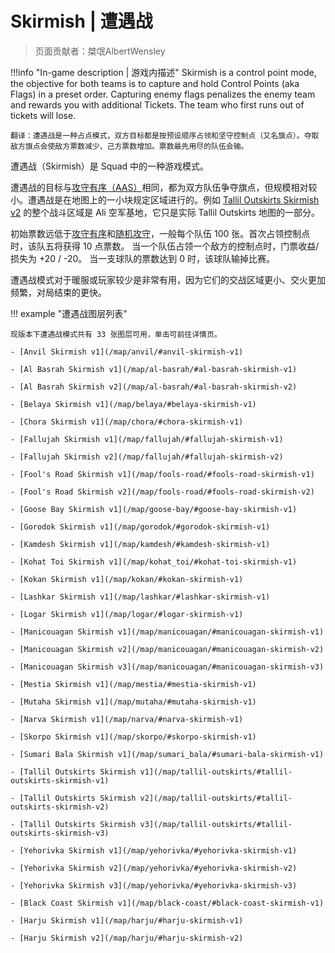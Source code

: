 # Skirmish | 遭遇战

> 页面贡献者：桀氓AlbertWensley

!!!info "In-game description | 游戏内描述"
    Skirmish is a control point mode, the objective for both teams is to capture and hold Control Points (aka Flags) in a preset order. Capturing enemy flags penalizes the enemy team and rewards you with additional Tickets. The team who first runs out of tickets will lose.
    
    翻译：遭遇战是一种占点模式，双方目标都是按预设顺序占领和坚守控制点（又名旗点）。夺取敌方旗点会使敌方票数减少、己方票数增加。票数最先用尽的队伍会输。

遭遇战（Skirmish）是 Squad 中的一种游戏模式。

遭遇战的目标与[攻守有序（AAS）](./aas)相同，都为双方队伍争夺旗点，但规模相对较小。遭遇战是在地图上的一小块规定区域进行的。例如 [Tallil Outskirts Skirmish v2](/map/tallil-outskirts#tallil-outskirts-skirmish-v2) 的整个战斗区域是 Ali 空军基地，它只是实际 Tallil Outskirts 地图的一部分。

初始票数远低于[攻守有序](./aas)和[随机攻守](./raas)，一般每个队伍 100 张。首次占领控制点时，该队五将获得 10 点票数。 当一个队伍占领一个敌方的控制点时，门票收益/损失为 +20 / -20。 当一支球队的票数达到 0 时，该球队输掉比赛。 

遭遇战模式对于暖服或玩家较少是非常有用，因为它们的交战区域更小、交火更加频繁，对局结束的更快。

!!! example "遭遇战图层列表"

    现版本下遭遇战模式共有 33 张图层可用，单击可前往详情页。

    - [Anvil Skirmish v1](/map/anvil/#anvil-skirmish-v1)

    - [Al Basrah Skirmish v1](/map/al-basrah/#al-basrah-skirmish-v1)

    - [Al Basrah Skirmish v2](/map/al-basrah/#al-basrah-skirmish-v2)

    - [Belaya Skirmish v1](/map/belaya/#belaya-skirmish-v1)

    - [Chora Skirmish v1](/map/chora/#chora-skirmish-v1)

    - [Fallujah Skirmish v1](/map/fallujah/#fallujah-skirmish-v1)

    - [Fallujah Skirmish v2](/map/fallujah/#fallujah-skirmish-v2)

    - [Fool's Road Skirmish v1](/map/fools-road/#fools-road-skirmish-v1)

    - [Fool's Road Skirmish v2](/map/fools-road/#fools-road-skirmish-v2)

    - [Goose Bay Skirmish v1](/map/goose-bay/#goose-bay-skirmish-v1)

    - [Gorodok Skirmish v1](/map/gorodok/#gorodok-skirmish-v1)

    - [Kamdesh Skirmish v1](/map/kamdesh/#kamdesh-skirmish-v1)

    - [Kohat Toi Skirmish v1](/map/kohat_toi/#kohat-toi-skirmish-v1)

    - [Kokan Skirmish v1](/map/kokan/#kokan-skirmish-v1)

    - [Lashkar Skirmish v1](/map/lashkar/#lashkar-skirmish-v1)

    - [Logar Skirmish v1](/map/logar/#logar-skirmish-v1)

    - [Manicouagan Skirmish v1](/map/manicouagan/#manicouagan-skirmish-v1)

    - [Manicouagan Skirmish v2](/map/manicouagan/#manicouagan-skirmish-v2)

    - [Manicouagan Skirmish v3](/map/manicouagan/#manicouagan-skirmish-v3)

    - [Mestia Skirmish v1](/map/mestia/#mestia-skirmish-v1)

    - [Mutaha Skirmish v1](/map/mutaha/#mutaha-skirmish-v1)

    - [Narva Skirmish v1](/map/narva/#narva-skirmish-v1)

    - [Skorpo Skirmish v1](/map/skorpo/#skorpo-skirmish-v1)

    - [Sumari Bala Skirmish v1](/map/sumari_bala/#sumari-bala-skirmish-v1)

    - [Tallil Outskirts Skirmish v1](/map/tallil-outskirts/#tallil-outskirts-skirmish-v1)

    - [Tallil Outskirts Skirmish v2](/map/tallil-outskirts/#tallil-outskirts-skirmish-v2)

    - [Tallil Outskirts Skirmish v3](/map/tallil-outskirts/#tallil-outskirts-skirmish-v3)

    - [Yehorivka Skirmish v1](/map/yehorivka/#yehorivka-skirmish-v1)

    - [Yehorivka Skirmish v2](/map/yehorivka/#yehorivka-skirmish-v2)

    - [Yehorivka Skirmish v3](/map/yehorivka/#yehorivka-skirmish-v3)

    - [Black Coast Skirmish v1](/map/black-coast/#black-coast-skirmish-v1)

    - [Harju Skirmish v1](/map/harju/#harju-skirmish-v1)

    - [Harju Skirmish v2](/map/harju/#harju-skirmish-v2)
